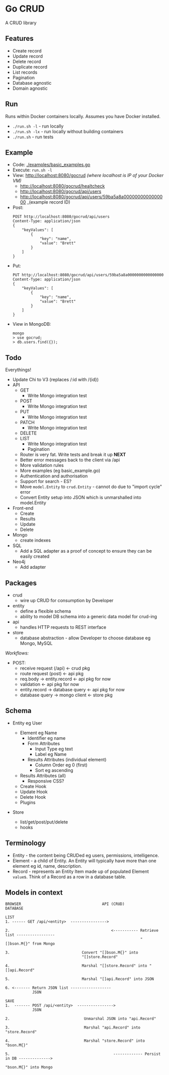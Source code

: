 # Go CRUD

A CRUD library

## Features

- Create record
- Update record
- Delete record
- Duplicate record
- List records
- Pagination
- Database agnostic
- Domain agnostic


## Run

Runs within Docker containers locally.  Assumes you have Docker installed.

* `./run.sh -l` - run locally
* `./run.sh -lx` - run locally without building containers
* `./run.sh` - run tests


## Example

* Code: [./examples/basic_examples.go](./examples/basic_examples.go)
* Execute: `run.sh -l`
* View: [http://localhost:8080/gocrud](http://localhost:8080/gocrud)  _(where localhost is IP of your Docker VM)_
    * [http://localhost:8080/gocrud/healtcheck](http://localhost:8080/gocrud/healthcheck)
    * [http://localhost:8080/gocrud/api/users](http://localhost:8080/gocrud/api/users)
    * [http://localhost:8080/gocrud/api/users/59ba5a8a0000000000000000](http://localhost:8080/gocrud/api/users/59ba5a8a0000000000000000) _(example record ID)
* Post:
    ```
    POST http://localhost:8080/gocrud/api/users
    Content-Type: application/json
    {
    	"keyValues": [
    		{
    			"key": "name",
    			"value": "Brett"
    		}
    	]
    }
    ```
* Put:
    ```
    PUT http://localhost:8080/gocrud/api/users/59ba5a8a0000000000000000
    Content-Type: application/json
    {
    	"keyValues": [
    		{
    			"key": "name",
    			"value": "Brett"
    		}
    	]
    }
    ```    
* View in MongoDB:  
    ```
    mongo
    > use gocrud;
    > db.users.find({});
    ```

## Todo

Everythings!

* Update Chi to V3 (replaces /:id with /{id})
* API
    * GET
        * Write Mongo integration test
    * POST
        * Write Mongo integration test
    * PUT
        * Write Mongo integration test
    * PATCH
        * Write Mongo integration test
    * DELETE
    * LIST
        * Write Mongo integration test
        * Pagination
    * Router is very fat.  Write tests and break it up **NEXT**
    * Better error messages back to the client via /api
    * More validation rules
    * More examples (eg basic_example.go)
    * Authentication and authorisation
    * Support for search - ES?
    * Move `model.Entity` to `crud.Entity` - cannot do due to "import cycle" error
    * Convert Entity setup into JSON which is unmarshalled into model.Entity
* Front-end
    * Create
    * Results
    * Update
    * Delete
* Mongo
    * create indexes
* SQL
    * Add a SQL adapter as a proof of concept to ensure they can be easily created
* Neo4j
    * Add adapter

## Packages

* crud
    * wire up CRUD for consumption by Developer
* entity
    * define a flexible schema
    * ability to model DB schema into a generic data model for crud-ing
* api
    * handles HTTP requests to REST interface
* store
    * database abstraction - allow Developer to choose database eg Mongo, MySQL
    
*Workflows:*

* POST:
    * receive request (/api) <- crud pkg
    * route request (post) <- api pkg 
    * req.body -> entity.record <- api pkg for now
    * validation <- api pkg for now
    * entity.record -> database query <- api pkg for now
    * database query -> mongo client <- store pkg
    



## Schema

- Entity eg User
    - Element eg Name
        - Identifier eg name
        - Form Attributes
            - Input Type eg text
            - Label eg Name
        - Results Attributes (individual element)
            - Column Order eg 0 (first)
            - Sort eg ascending
    - Results Attributes (all)
        - Responsive CSS?
    - Create Hook
    - Update Hook
    - Delete Hook
    - Plugins
    
- Store
    - list/get/post/put/delete
    - hooks


## Terminology

* Entity - the content being CRUDed eg users, permissions, intelligence.
* Element - a child of Entity.  An Entity will typically have more than one element eg id, name, description.
* Record - represents an Entity Item made up of populated Element `value`s. Think of a Record as a row in a database table.


## Models in context
```
BROWSER                                    API (CRUD)                                  DATABASE

LIST
1. ------ GET /api/<entity>  ---------------->
                                            
2.                                             <----------- Retrieve list ----------------- 
                                                            "[]bson.M{}" from Mongo
                                                         
3.                                Convert "[]bson.M{}" into
                                  "[]store.Record"

4.                                Marshal "[]store.Record" into "[]api.Record"

5.                                Marshal "[]api.Record" into JSON
                                                                                                                                       
6. <------- Return JSON list ------------------
            JSON

SAVE
1.  ------- POST /api/<entity>  ---------------->
            JSON 
        
2.                                 Unmarshal JSON into "api.Record"    
        
3.                                 Marshal "api.Record" into "store.Record"
        
4.                                 Marshal "store.Record" into "bson.M{}"
                                   
5.                                              ------------- Persist in DB -------------->
                                                              "bson.M{}" into Mongo
                                                                                                      
```

